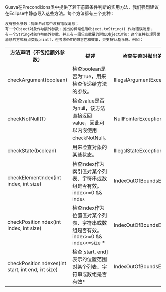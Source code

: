 Guava在Preconditions类中提供了若干前置条件判断的实用方法，我们强烈建议在Eclipse中静态导入这些方法。每个方法都有三个变种：

    没有额外参数：抛出的异常中没有错误消息；
    有一个Object对象作为额外参数：抛出的异常使用Object.toString() 作为错误消息；
    有一个String对象作为额外参数，并且有一组任意数量的附加Object对象：这个变种处理异常消息的方式有点类似printf，但考虑GWT的兼容性和效率，只支持%s指示符。例如：

<table>
    <tr>
        <th>
        方法声明（不包括额外参数）
        </th>
        <th>
        描述
        </th>
        <th>
        检查失败时抛出的异常
        </th>
    </tr>
    <tr>
        <td>
        checkArgument(boolean)
        </td>
        <td>
        检查boolean是否为true，用来检查传递给方法的参数。
        </td>
        <td>
        IllegalArgumentException
        </td>        
    </tr>
    <tr>
        <td>
        checkNotNull(T)
        </td>
        <td>
         检查value是否为null，该方法直接返回value，因此可以内嵌使用checkNotNull。
        </td>
        <td>
        NullPointerException
        </td>        
    </tr>
    <tr>
        <td>
        checkState(boolean)
        </td>
        <td>
        用来检查对象的某些状态。
        </td>
        <td>
        IllegalStateException
        </td>        
    </tr>
    <tr>
        <td>
        checkElementIndex(int index, int size)
        </td>
        <td>
         检查index作为索引值对某个列表、字符串或数组是否有效。index>=0 && index<size 。
        </td>
        <td>
        IndexOutOfBoundsException
        </td>        
    </tr>
    <tr>
        <td>
        checkPositionIndex(int index, int size)
        </td>
        <td>
        检查index作为位置值对某个列表、字符串或数组是否有效。index>=0 && index<=size *
        </td>
        <td>
        IndexOutOfBoundsException
        </td>        
    </tr>
    <tr>
        <td>
        checkPositionIndexes(int start, int end, int size)
        </td>
        <td>
        检查[start, end]表示的位置范围对某个列表、字符串或数组是否有效*
        </td>
        <td>
        IndexOutOfBoundsException
        </td>        
    </tr>                   
</table>
